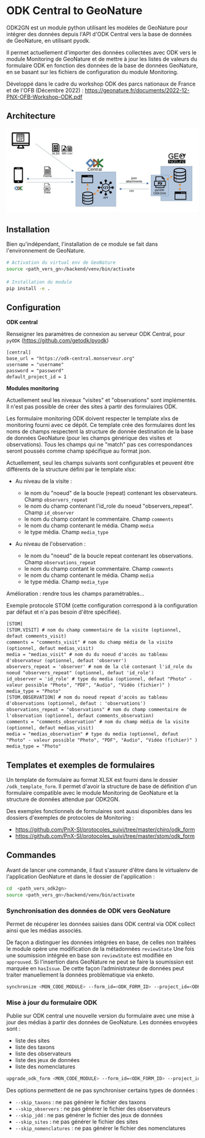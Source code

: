 # ODK Central to GeoNature

ODK2GN est un module python utilisant les modèles de GeoNature pour intégrer des données depuis l'API d'ODK Central vers la base de données de GeoNature, en utilisant pyodk.

Il permet actuellement d'importer des données collectées avec ODK vers le module Monitoring de GeoNature et de mettre à jour les listes de valeurs du formulaire ODK en fonction des données de la base de données GeoNature, en se basant sur les fichiers de configuration du module Monitoring.

Développé dans le cadre du workshop ODK des parcs nationaux de France et de l'OFB (Décembre 2022) : https://geonature.fr/documents/2022-12-PNX-OFB-Workshop-ODK.pdf

## Architecture

![Architecture](docs/img/archi_global.jpeg)

## Installation

Bien qu'indépendant, l'installation de ce module se fait dans l'environnement de GeoNature.

```sh
# Activation du virtual env de GeoNature
source <path_vers_gn>/backend/venv/bin/activate

# Installation du module
pip install -e .
```

## Configuration

**ODK central**

Renseigner les paramètres de connexion au serveur ODK Central, pour `pyODK` (https://github.com/getodk/pyodk)

```
[central]
base_url = "https://odk-central.monserveur.org"
username = "username"
password = "password"
default_project_id = 1
```

**Modules monitoring**

Actuellement seul les niveaux "visites" et "observations" sont implémentés. Il n'est pas possible de créer des sites à partir des formulaires ODK.

Les formulaire monitoring ODK doivent respecter le template xlxs de monitoring fourni avec ce dépôt. Ce template crée des formulaires dont les noms de champs respectent la structure de donnée destination de la base de données GeoNature (pour les champs générique des visites et observations). Tous les champs qui ne "match" pas ces correspondances seront poussés comme champ spécifique au format json.

Actuellement, seul les champs suivants sont configurables et peuvent être différents de la structure défini par le template xlsx:

- Au niveau de la visite :

  - le nom du "noeud" de la boucle (repeat) contenant les observateurs. Champ `observers_repeat`
  - le nom du champ contenant l'id_role du noeud "observers_repeat". Champ `id_observer`
  - le nom du champ contant le commentaire. Champ `comments`
  - le nom du champ contenant le média. Champ `media`
  - le type média. Champ `media_type`

- Au niveau de l'observation :
  - le nom du "noeud" de la boucle repeat contenant les observations. Champ `observations_repeat`
  - le nom du champ contant le commentaire. Champ `comments`
  - le nom du champ contenant le média. Champ `media`
  - le type média. Champ `media_type`

Amélioration : rendre tous les champs paramétrables...

Exemple protocole STOM (cette configuration correspond à la configuration par défaut et n'a pas besoin d'être spécifiée).

```
[STOM]
[STOM.VISIT] # nom du champ commentaire de la visite (optionnel, defaut comments_visit)
comments = "comments_visit" # nom du champ média de la visite (optionnel, defaut medias_visit)
media = "medias_visit" # nom du du noeud d'accès au tableau d'observateur (optionnel, defaut 'observer')
observers_repeat = 'observer' # nom de la clé contenant l'id_role du noeud "observers_repeat" (optionnel, defaut 'id_role')
id_observer = 'id_role' # type du media (optionnel, defaut "Photo" - valeur possible "Photo", "PDF", "Audio", "Vidéo (fichier)" )
media_type = "Photo"
[STOM.OBSERVATION] # nom du noeud repeat d'accès au tableau d'observations (optionnel, defaut : 'observations')
observations_repeat = "observations" # nom du champ commentaire de l'observation (optionnel, defaut comments_observation)
comments = "comments_observation" # nom du champ média de la visite (optionnel, defaut medias_visit)
media = "medias_observation" # type du media (optionnel, defaut "Photo" - valeur possible "Photo", "PDF", "Audio", "Vidéo (fichier)" )
media_type = "Photo"
````

## Templates et exemples de formulaires

Un template de formulaire au format XLSX est fourni dans le dossier ``/odk_template_form``. Il permet d'avoir la structure de base de définition d'un formulaire compatible avec le module Monitoring de GeoNature et la structure de données attendue par ODK2GN.

Des exemples fonctionnels de formulaires sont aussi disponibles dans les dossiers d'exemples de protocoles de Monitoring :

- https://github.com/PnX-SI/protocoles_suivi/tree/master/chiro/odk_form
- https://github.com/PnX-SI/protocoles_suivi/tree/master/stom/odk_form

## Commandes

Avant de lancer une commande, il faut s'assurer d'être dans le virtualenv de l'application GeoNature et dans le dossier de l'application :

```sh
cd  <path_vers_odk2gn>
source <path_vers_gn>/backend/venv/bin/activate
````

### Synchronisation des données de ODK vers GeoNature

Permet de récupérer les données saisies dans ODK central via ODK collect ainsi que les médias associés.

De façon a distinguer les données intégrées en base, de celles non traitées le module opère une modification de la métadonnées `reviewState`
Une fois une soumission intégrée en base son `reviewState` est modifiée en `approuved`. Si l'insertion dans GeoNature ne peut se faire la soumission est marquée en `hasIssue`. De cette façon l’administrateur de données peut traiter manuellement la données problèmatique via enketo.

```sh
synchronize <MON_CODE_MODULE> --form_id=<ODK_FORM_ID> --project_id=<ODK_PROJECT_ID>
```

### Mise à jour du formulaire ODK

Publie sur ODK central une nouvelle version du formulaire avec une mise à jour des médias à partir des données de GeoNature. Les données envoyées sont :

- liste des sites
- liste des taxons
- liste des observateurs
- liste des jeux de données
- liste des nomenclatures

```sh
upgrade_odk_form <MON_CODE_MODULE> --form_id=<ODK_FORM_ID> --project_id=<ODK_PROJECT_ID>
```

Des options permettent de ne pas synchroniser certains types de données :

- `--skip_taxons` : ne pas générer le fichier des taxons
- `--skip_observers` : ne pas générer le fichier des observateurs
- `--skip_jdd` : ne pas générer le fichier des jeux de données
- `--skip_sites` : ne pas générer le fichier des sites
- `--skip_nomenclatures` : ne pas générer le fichier des nomenclatures

